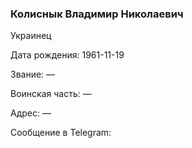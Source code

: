### Колиснык Владимир Николаевич

Украинец

Дата рождения: 1961-11-19

Звание: —

Воинская часть: —

Адрес: —

Сообщение в Telegram: []()
